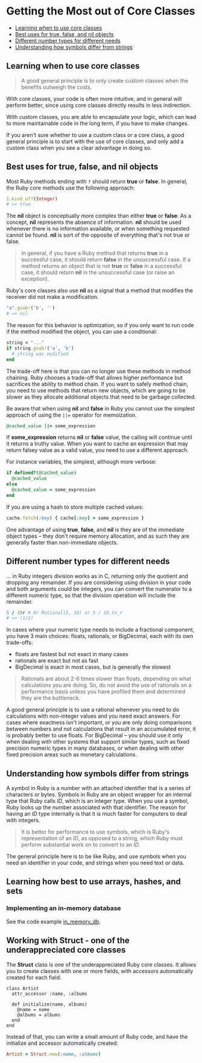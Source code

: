 # Getting the Most out of Core Classes

- [Learning when to use core classes](#learning-when-to-use-core-classes)
- [Best uses for true, false, and nil objects](#best-uses-for-true-false-and-nil-objects)
- [Different number types for different needs](#different-number-types-for-different-needs)
- [Understanding how symbols differ from strings](#understanding-how-symbols-differ-from-strings)

## Learning when to use core classes

> A good general principle is to only create custom classes when the benefits outweigh the costs.

With core classes, your code is often more intuitive, and in general will perform better, since using core classes directly
results in less indirection.

With custom classes, you are able to encapsulate your logic, which can lead to more maintainable code in the long term,
if you have to make changes.

If you aren't sure whether to use a custom class or a core class, a good general principle is to start with the use of
core classes, and only add a custom class when you see a clear advantage in doing so.

## Best uses for true, false, and nil objects

Most Ruby methods ending with `?` should return **true** or **false**. In general, the Ruby core methods use the following
approach:

```ruby
1.kind_of?(Integer)
# => true
```

The **nil** object is conceptually more complex than either **true** or **false**. As a concept, **nil** represents the
absence of information. **nil** should be used whenever there is no information available, or when something requested
cannot be found. **nil** is sort of the opposite of everything that's not true or false.

> In general, if you have a Ruby method that returns **true** in a successful case, it should return **false** in the
unsuccessful case. If a method returns an object that is not **true** or **false** in a successful case, it should
return **nil** in the unsuccessful case (or raise an exception).

Ruby's core classes also use **nil** as a signal that a method that modifies the receiver did not make a modification.

```ruby
"a".gsub!('b', '')
# => nil
```

The reason for this behavior is optimization, so if you only want to run code if the method modified the object, you
can use a conditional:

```ruby
string = "..."
if string.gsub!('a', 'b')
  # string was modified
end
```

The trade-off here is that you can no longer use these methods in method chaining. Ruby chooses a trade-off that allows
higher performance but sacrifices the ability to method chain. If you want to safely method chain, you need to use
methods that return new objects, which are going to be slower as they allocate additional objects that need to be
garbage collected.

Be aware that when using **nil** and **false** in Ruby you cannot use the simplest approach of using the `||=` operator
for memoization.

```ruby
@cached_value ||= some_expression
```

If **some_expression** returns **nil** or **false** value, the calling will continue until it returns a truthy value.
When you want to cache an expression that may return falsey value as a valid value, you need to use a different approach.

For instance variables, the simplest, although more verbose:

```ruby
if defined?(@cached_value)
  @cached_value
else
  @cached_value = some_expression
end
```

If you are using a hash to store multiple cached values:

```ruby
cache.fetch(:key) { cache[:key] = some_expression }
```

One advantage of using **true**, **false**, and **nil** is they are of the immediate object types – they don't require
memory allocation, and as such they are generally faster than non-immediate objects.

## Different number types for different needs

... in Ruby integers division works as in C, returning only the quotient and dropping any remainder.
If you are considering using division in your code and both arguments could be integers, you can convert the numerator
to a different numeric type, so that the division operation will include the remainder.

```ruby
5 / 10r # Or Rational(5, 10) or 5 / 10.to_r
# => (1/2)
```

In cases where your numeric type needs to include a fractional component, you have 3 main choices: floats, rationals, or
BigDecimal, each with its own trade-offs:
- floats are fastest but not exact in many cases
- rationals are exact but not as fast
- BigDecimal is exact in most cases, but is generally the slowest

> Rationals are about 2-6 times slower than floats, depending on what calculations you are doing. So, do not avoid the use
> of rationals on a performance basis unless you have profiled them and determined they are the bottleneck.

A good general principle is to use a rational whenever you need to do calculations with non-integer values and you need
exact answers. For cases where exactness isn't important, or you are only doing comparisons between numbers and not
calculations that result in an accumulated error, it is probably better to use floats. For BigDecimal – you should use it
only when dealing with other systems that support similar types, such as fixed precision numeric types in many databases,
or when dealing with other fixed precision areas such as monetary calculations.

## Understanding how symbols differ from strings

A symbol in Ruby is a number with an attached identifier that is a series of characters or bytes. Symbols in Ruby are an
object wrapper for an internal type that Ruby calls _ID_, which is an integer type. When you use a symbol, Ruby looks up
the number associated with that identifier. The reason for having an _ID_ type internally is that it is much faster for
computers to deal with integers.

> It is better for performance to use symbols, which is Ruby's representation of an _ID_, as opposed to a string, which
> Ruby must perform substantial work on to convert to an _ID_.

The general principle here is to be like Ruby, and use symbols when you need an identifier in your code, and strings
when you need text or data.

## Learning how best to use arrays, hashes, and sets

### Implementing an in-memory database

See the code example [in_memory_db](../snippets/in_memory_db.rb).


## Working with Struct - one of the underappreciated core classes

The **Struct** class is one of the underappreciated Ruby core classes. It allows you to create classes with one or more
fields, with accessors automatically created for each field.

```
class Artist
  attr_accessor :name, :albums

  def initialize(name, albums)
    @name = name
    @albums = albums
  end
end
```

Instead of that, you can write a small amount of Ruby code, and have the initialize and accessor automatically created:

```ruby
Artist = Struct.new(:name, :albums)
```
